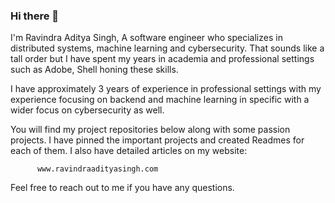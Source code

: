 ### Hi there 👋

I'm Ravindra Aditya Singh, A software engineer who specializes in distributed systems, machine learning and cybersecurity. That sounds like a tall order but I have spent my years in academia and professional settings such as Adobe, Shell honing these skills.

I have approximately 3 years of experience in professional settings with my experience focusing on backend and machine learning in specific with a wider focus on cybersecurity as well.


You will find my project repositories below along with some passion projects.
I have pinned the important projects and created Readmes for each of them.
I also have detailed articles on my website:
          
          www.ravindraadityasingh.com



Feel free to reach out to me if you have any questions.


<!--
**AdityaSingh97/AdityaSingh97** is a ✨ _special_ ✨ repository because its `README.md` (this file) appears on your GitHub profile.

Here are some ideas to get you started:

- 🔭 I’m currently working on ...
- 🌱 I’m currently learning ...
- 👯 I’m looking to collaborate on ...
- 🤔 I’m looking for help with ...
- 💬 Ask me about ...
- 📫 How to reach me: ...
- 😄 Pronouns: ...
- ⚡ Fun fact: ...
-->
